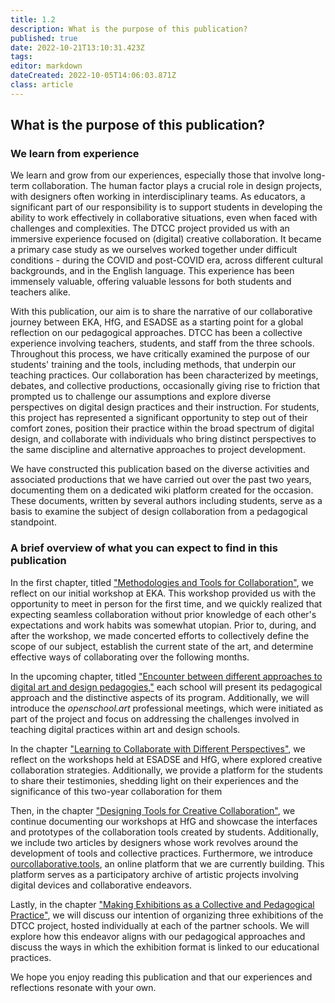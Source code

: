 ```yaml
---
title: 1.2
description: What is the purpose of this publication?
published: true
date: 2022-10-21T13:10:31.423Z
tags: 
editor: markdown
dateCreated: 2022-10-05T14:06:03.871Z
class: article
---
```


## What is the purpose of this publication?

### We learn from experience

We learn and grow from our experiences, especially those that involve
long-term collaboration. The human factor plays a crucial role in design
projects, with designers often working in interdisciplinary teams. As
educators, a significant part of our responsibility is to support
students in developing the ability to work effectively in collaborative
situations, even when faced with challenges and complexities. The DTCC
project provided us with an immersive experience focused on (digital)
creative collaboration. It became a primary case study as we ourselves
worked together under difficult conditions - during the COVID and
post-COVID era, across different cultural backgrounds, and in the
English language. This experience has been immensely valuable, offering
valuable lessons for both students and teachers alike.

With this publication, our aim is to share the narrative of our
collaborative journey between EKA, HfG, and ESADSE as a starting point
for a global reflection on our pedagogical approaches. DTCC has been a
collective experience involving teachers, students, and staff from the
three schools. Throughout this process, we have critically examined the
purpose of our students' training and the tools, including methods,
that underpin our teaching practices. Our collaboration has been
characterized by meetings, debates, and collective productions,
occasionally giving rise to friction that prompted us to challenge our
assumptions and explore diverse perspectives on digital design practices
and their instruction. For students, this project has represented a
significant opportunity to step out of their comfort zones, position
their practice within the broad spectrum of digital design, and
collaborate with individuals who bring distinct perspectives to the same
discipline and alternative approaches to project development.

We have constructed this publication based on the diverse activities and
associated productions that we have carried out over the past two years,
documenting them on a dedicated wiki platform created for the occasion.
These documents, written by several authors including students, serve as
a basis to examine the subject of design collaboration from a
pedagogical standpoint.

### A brief overview of what you can expect to find in this publication

In the first chapter, titled ["Methodologies and Tools for
Collaboration"](https://digitaltoolsforcreativecollaboration.art//methodologies-and-tools-for-collaboration/), we reflect on our initial workshop at EKA. This
workshop provided us with the opportunity to meet in person for the
first time, and we quickly realized that expecting seamless
collaboration without prior knowledge of each other's expectations and
work habits was somewhat utopian. Prior to, during, and after the
workshop, we made concerted efforts to collectively define the scope of
our subject, establish the current state of the art, and determine
effective ways of collaborating over the following months.

In the upcoming chapter, titled ["Encounter between different approaches to digital art and design pedagogies,"](https://digitaltoolsforcreativecollaboration.art//Encounter-between-different-approaches-to-digital-art-and-design-pedagogies/) each school will present its
pedagogical approach and the distinctive aspects of its program.
Additionally, we will introduce the *openschool.art* professional
meetings, which were initiated as part of the project and focus on
addressing the challenges involved in teaching digital practices within
art and design schools.

In the chapter ["Learning to Collaborate with Different Perspectives"](https://digitaltoolsforcreativecollaboration.art//Learning-to-collaborate-with-different-perspectives/),
we reflect on the workshops held at ESADSE and HfG, where explored
creative collaboration strategies. Additionally, we provide a platform
for the students to share their testimonies, shedding light on their
experiences and the significance of this two-year collaboration for them

Then, in the chapter ["Designing Tools for Creative Collaboration"](https://digitaltoolsforcreativecollaboration.art//designing-tools-for-creative-collaboration/), we
continue documenting our workshops at HfG and showcase the interfaces
and prototypes of the collaboration tools created by students.
Additionally, we include two articles by designers whose work revolves
around the development of tools and collective practices. Furthermore,
we introduce [ourcollaborative.tools](https://ourcollaborative.tools), an online platform that we are
currently building. This platform serves as a participatory archive of
artistic projects involving digital devices and collaborative endeavors.

Lastly, in the chapter ["Making Exhibitions as a Collective and Pedagogical Practice"](https://digitaltoolsforcreativecollaboration.art//making-exhibitions-as-a-collective-and-pedagogical-practice/), we will discuss our intention of organizing
three exhibitions of the DTCC project, hosted individually at each of
the partner schools. We will explore how this endeavor aligns with our
pedagogical approaches and discuss the ways in which the exhibition
format is linked to our educational practices.

We hope you enjoy reading this publication and that our experiences and
reflections resonate with your own.
